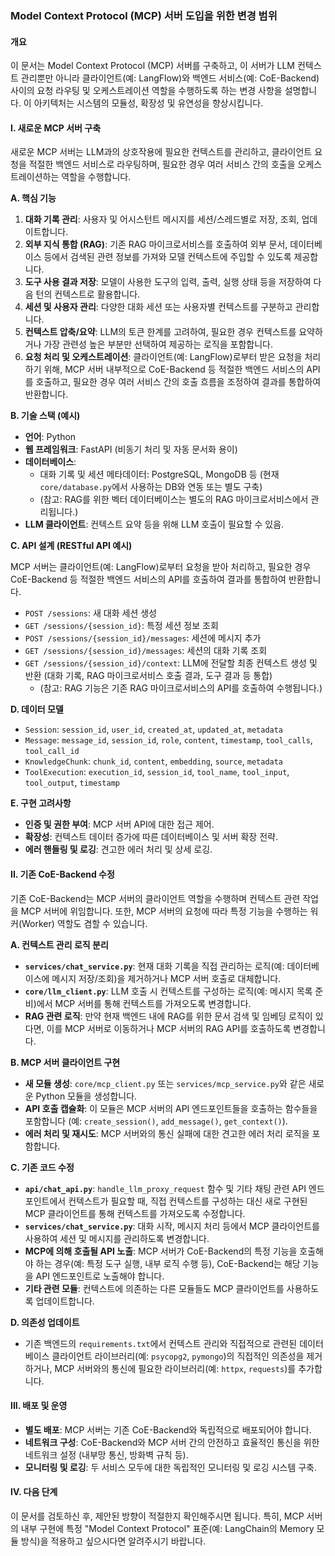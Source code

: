 ### **Model Context Protocol (MCP) 서버 도입을 위한 변경 범위**

#### **개요**

이 문서는 Model Context Protocol (MCP) 서버를 구축하고, 이 서버가 LLM 컨텍스트 관리뿐만 아니라 클라이언트(예: LangFlow)와 백엔드 서비스(예: CoE-Backend) 사이의 요청 라우팅 및 오케스트레이션 역할을 수행하도록 하는 변경 사항을 설명합니다. 이 아키텍처는 시스템의 모듈성, 확장성 및 유연성을 향상시킵니다.

#### **I. 새로운 MCP 서버 구축**

새로운 MCP 서버는 LLM과의 상호작용에 필요한 컨텍스트를 관리하고, 클라이언트 요청을 적절한 백엔드 서비스로 라우팅하며, 필요한 경우 여러 서비스 간의 호출을 오케스트레이션하는 역할을 수행합니다.

**A. 핵심 기능**

1.  **대화 기록 관리**: 사용자 및 어시스턴트 메시지를 세션/스레드별로 저장, 조회, 업데이트합니다.
2.  **외부 지식 통합 (RAG)**: 기존 RAG 마이크로서비스를 호출하여 외부 문서, 데이터베이스 등에서 검색된 관련 정보를 가져와 모델 컨텍스트에 주입할 수 있도록 제공합니다.
3.  **도구 사용 결과 저장**: 모델이 사용한 도구의 입력, 출력, 실행 상태 등을 저장하여 다음 턴의 컨텍스트로 활용합니다.
4.  **세션 및 사용자 관리**: 다양한 대화 세션 또는 사용자별 컨텍스트를 구분하고 관리합니다.
5.  **컨텍스트 압축/요약**: LLM의 토큰 한계를 고려하여, 필요한 경우 컨텍스트를 요약하거나 가장 관련성 높은 부분만 선택하여 제공하는 로직을 포함합니다.
6.  **요청 처리 및 오케스트레이션**: 클라이언트(예: LangFlow)로부터 받은 요청을 처리하기 위해, MCP 서버 내부적으로 CoE-Backend 등 적절한 백엔드 서비스의 API를 호출하고, 필요한 경우 여러 서비스 간의 호출 흐름을 조정하여 결과를 통합하여 반환합니다.

**B. 기술 스택 (예시)**

*   **언어**: Python
*   **웹 프레임워크**: FastAPI (비동기 처리 및 자동 문서화 용이)
*   **데이터베이스**:
    *   대화 기록 및 세션 메타데이터: PostgreSQL, MongoDB 등 (현재 `core/database.py`에서 사용하는 DB와 연동 또는 별도 구축)
    *   (참고: RAG를 위한 벡터 데이터베이스는 별도의 RAG 마이크로서비스에서 관리됩니다.)
*   **LLM 클라이언트**: 컨텍스트 요약 등을 위해 LLM 호출이 필요할 수 있음.

**C. API 설계 (RESTful API 예시)**

MCP 서버는 클라이언트(예: LangFlow)로부터 요청을 받아 처리하고, 필요한 경우 CoE-Backend 등 적절한 백엔드 서비스의 API를 호출하여 결과를 통합하여 반환합니다.

*   `POST /sessions`: 새 대화 세션 생성
*   `GET /sessions/{session_id}`: 특정 세션 정보 조회
*   `POST /sessions/{session_id}/messages`: 세션에 메시지 추가
*   `GET /sessions/{session_id}/messages`: 세션의 대화 기록 조회
*   `GET /sessions/{session_id}/context`: LLM에 전달할 최종 컨텍스트 생성 및 반환 (대화 기록, RAG 마이크로서비스 호출 결과, 도구 결과 등 통합)
    *   (참고: RAG 기능은 기존 RAG 마이크로서비스의 API를 호출하여 수행됩니다.)

**D. 데이터 모델**

*   `Session`: `session_id`, `user_id`, `created_at`, `updated_at`, `metadata`
*   `Message`: `message_id`, `session_id`, `role`, `content`, `timestamp`, `tool_calls`, `tool_call_id`
*   `KnowledgeChunk`: `chunk_id`, `content`, `embedding`, `source`, `metadata`
*   `ToolExecution`: `execution_id`, `session_id`, `tool_name`, `tool_input`, `tool_output`, `timestamp`

**E. 구현 고려사항**

*   **인증 및 권한 부여**: MCP 서버 API에 대한 접근 제어.
*   **확장성**: 컨텍스트 데이터 증가에 따른 데이터베이스 및 서버 확장 전략.
*   **에러 핸들링 및 로깅**: 견고한 에러 처리 및 상세 로깅.

#### **II. 기존 CoE-Backend 수정**

기존 CoE-Backend는 MCP 서버의 클라이언트 역할을 수행하며 컨텍스트 관련 작업을 MCP 서버에 위임합니다. 또한, MCP 서버의 요청에 따라 특정 기능을 수행하는 워커(Worker) 역할도 겸할 수 있습니다.

**A. 컨텍스트 관리 로직 분리**

*   **`services/chat_service.py`**: 현재 대화 기록을 직접 관리하는 로직(예: 데이터베이스에 메시지 저장/조회)을 제거하거나 MCP 서버 호출로 대체합니다.
*   **`core/llm_client.py`**: LLM 호출 시 컨텍스트를 구성하는 로직(예: 메시지 목록 준비)에서 MCP 서버를 통해 컨텍스트를 가져오도록 변경합니다.
*   **RAG 관련 로직**: 만약 현재 백엔드 내에 RAG를 위한 문서 검색 및 임베딩 로직이 있다면, 이를 MCP 서버로 이동하거나 MCP 서버의 RAG API를 호출하도록 변경합니다.

**B. MCP 서버 클라이언트 구현**

*   **새 모듈 생성**: `core/mcp_client.py` 또는 `services/mcp_service.py`와 같은 새로운 Python 모듈을 생성합니다.
*   **API 호출 캡슐화**: 이 모듈은 MCP 서버의 API 엔드포인트들을 호출하는 함수들을 포함합니다 (예: `create_session()`, `add_message()`, `get_context()`).
*   **에러 처리 및 재시도**: MCP 서버와의 통신 실패에 대한 견고한 에러 처리 로직을 포함합니다.

**C. 기존 코드 수정**

*   **`api/chat_api.py`**: `handle_llm_proxy_request` 함수 및 기타 채팅 관련 API 엔드포인트에서 컨텍스트가 필요할 때, 직접 컨텍스트를 구성하는 대신 새로 구현된 MCP 클라이언트를 통해 컨텍스트를 가져오도록 수정합니다.
*   **`services/chat_service.py`**: 대화 시작, 메시지 처리 등에서 MCP 클라이언트를 사용하여 세션 및 메시지를 관리하도록 변경합니다.
*   **MCP에 의해 호출될 API 노출**: MCP 서버가 CoE-Backend의 특정 기능을 호출해야 하는 경우(예: 특정 도구 실행, 내부 로직 수행 등), CoE-Backend는 해당 기능을 API 엔드포인트로 노출해야 합니다.
*   **기타 관련 모듈**: 컨텍스트에 의존하는 다른 모듈들도 MCP 클라이언트를 사용하도록 업데이트합니다.

**D. 의존성 업데이트**

*   기존 백엔드의 `requirements.txt`에서 컨텍스트 관리와 직접적으로 관련된 데이터베이스 클라이언트 라이브러리(예: `psycopg2`, `pymongo`)의 직접적인 의존성을 제거하거나, MCP 서버와의 통신에 필요한 라이브러리(예: `httpx`, `requests`)를 추가합니다.

#### **III. 배포 및 운영**

*   **별도 배포**: MCP 서버는 기존 CoE-Backend와 독립적으로 배포되어야 합니다.
*   **네트워크 구성**: CoE-Backend와 MCP 서버 간의 안전하고 효율적인 통신을 위한 네트워크 설정 (내부망 통신, 방화벽 규칙 등).
*   **모니터링 및 로깅**: 두 서비스 모두에 대한 독립적인 모니터링 및 로깅 시스템 구축.

#### **IV. 다음 단계**

이 문서를 검토하신 후, 제안된 방향이 적절한지 확인해주시면 됩니다. 특히, MCP 서버의 내부 구현에 특정 "Model Context Protocol" 표준(예: LangChain의 Memory 모듈 방식)을 적용하고 싶으시다면 알려주시기 바랍니다.
